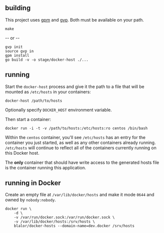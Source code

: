 
## building

This project uses [gpm][gpm] and [gvp][gvp].  Both must be available on your
path.

    make

-- or --

    gvp init
    source gvp in
    gpm install
    go build -v -o stage/docker-host ./...

## running

Start the `docker-host` process and give it the path to a file that will be
mounted as `/etc/hosts` in your containers:

    docker-host /path/to/hosts

Optionally specify `DOCKER_HOST` environment variable.

Then start a container:

    docker run -i -t -v /path/to/hosts:/etc/hosts:ro centos /bin/bash

Within the `centos` container, you'll see `/etc/hosts` has an entry for the
container you just started, as well as any other containers already running.
`/etc/hosts` will continue to reflect all of the containers currently running on
this Docker host.

The **only** container that should have write access to the generated hosts file
is the container running this application.

## running in Docker

Create an empty file at `/var/lib/docker/hosts` and make it mode `0644` and
owned by `nobody:nobody`.

    docker run \
        -d \
        -v /var/run/docker.sock:/var/run/docker.sock \
        -v /var/lib/docker/hosts:/srv/hosts \
        blalor/docker-hosts --domain-name=dev.docker /srv/hosts

[gpm]: https://github.com/pote/gpm
[gvp]: https://github.com/pote/gvp
